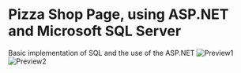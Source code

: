 # Pizza Shop Page, using ASP.NET and Microsoft SQL Server
Basic implementation of SQL and the use of the ASP.NET
![Preview1](images/1.png)
![Preview2](images/2.png)
